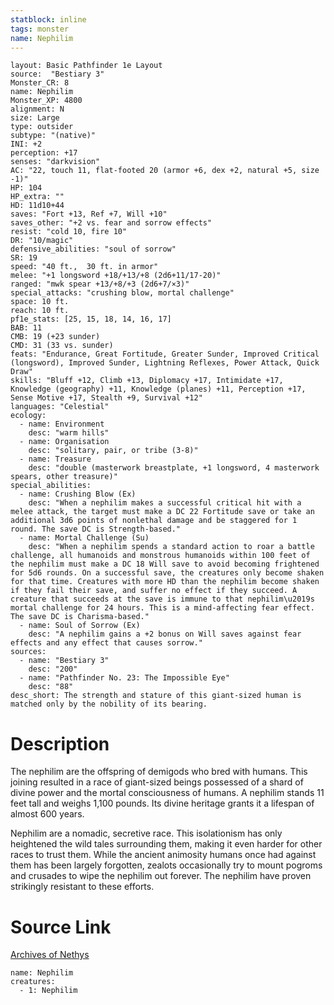 ```yaml
---
statblock: inline
tags: monster
name: Nephilim
---
```

```statblock
layout: Basic Pathfinder 1e Layout
source:  "Bestiary 3"
Monster_CR: 8
name: Nephilim
Monster_XP: 4800
alignment: N
size: Large
type: outsider
subtype: "(native)"
INI: +2
perception: +17
senses: "darkvision"
AC: "22, touch 11, flat-footed 20 (armor +6, dex +2, natural +5, size -1)"
HP: 104
HP_extra: ""
HD: 11d10+44
saves: "Fort +13, Ref +7, Will +10"
saves_other: "+2 vs. fear and sorrow effects"
resist: "cold 10, fire 10"
DR: "10/magic"
defensive_abilities: "soul of sorrow"
SR: 19
speed: "40 ft.,  30 ft. in armor"
melee: "+1 longsword +18/+13/+8 (2d6+11/17-20)"
ranged: "mwk spear +13/+8/+3 (2d6+7/×3)"
special_attacks: "crushing blow, mortal challenge"
space: 10 ft.
reach: 10 ft.
pf1e_stats: [25, 15, 18, 14, 16, 17]
BAB: 11
CMB: 19 (+23 sunder)
CMD: 31 (33 vs. sunder)
feats: "Endurance, Great Fortitude, Greater Sunder, Improved Critical (longsword), Improved Sunder, Lightning Reflexes, Power Attack, Quick Draw"
skills: "Bluff +12, Climb +13, Diplomacy +17, Intimidate +17, Knowledge (geography) +11, Knowledge (planes) +11, Perception +17, Sense Motive +17, Stealth +9, Survival +12"
languages: "Celestial"
ecology:
  - name: Environment
    desc: "warm hills"
  - name: Organisation
    desc: "solitary, pair, or tribe (3-8)"
  - name: Treasure
    desc: "double (masterwork breastplate, +1 longsword, 4 masterwork spears, other treasure)"
special_abilities:
  - name: Crushing Blow (Ex)
    desc: "When a nephilim makes a successful critical hit with a melee attack, the target must make a DC 22 Fortitude save or take an additional 3d6 points of nonlethal damage and be staggered for 1 round. The save DC is Strength-based."
  - name: Mortal Challenge (Su)
    desc: "When a nephilim spends a standard action to roar a battle challenge, all humanoids and monstrous humanoids within 100 feet of the nephilim must make a DC 18 Will save to avoid becoming frightened for 5d6 rounds. On a successful save, the creatures only become shaken for that time. Creatures with more HD than the nephilim become shaken if they fail their save, and suffer no effect if they succeed. A creature that succeeds at the save is immune to that nephilim\u2019s mortal challenge for 24 hours. This is a mind-affecting fear effect. The save DC is Charisma-based."
  - name: Soul of Sorrow (Ex)
    desc: "A nephilim gains a +2 bonus on Will saves against fear effects and any effect that causes sorrow."
sources:
  - name: "Bestiary 3"
    desc: "200"
  - name: "Pathfinder No. 23: The Impossible Eye"
    desc: "88"
desc_short: The strength and stature of this giant-sized human is matched only by the nobility of its bearing.
```
# Description
The nephilim are the offspring of demigods who bred with humans. This joining resulted in a race of giant-sized beings possessed of a shard of divine power and the mortal consciousness of humans. A nephilim stands 11 feet tall and weighs 1,100 pounds. Its divine heritage grants it a lifespan of almost 600 years.

Nephilim are a nomadic, secretive race. This isolationism has only heightened the wild tales surrounding them, making it even harder for other races to trust them. While the ancient animosity humans once had against them has been largely forgotten, zealots occasionally try to mount pogroms and crusades to wipe the nephilim out forever. The nephilim have proven strikingly resistant to these efforts.
# Source Link
[Archives of Nethys](https://aonprd.com/MonsterDisplay.aspx?ItemName=Nephilim)
```encounter-table
name: Nephilim
creatures:
  - 1: Nephilim
```
